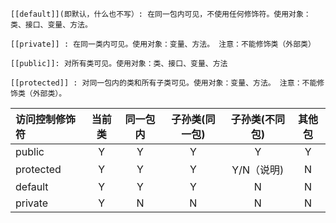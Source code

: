     [[default]](即默认，什么也不写）: 在同一包内可见，不使用任何修饰符。使用对象：类、接口、变量、方法。

    [[private]] : 在同一类内可见。使用对象：变量、方法。 注意：不能修饰类（外部类）

    [[public]]: 对所有类可见。使用对象：类、接口、变量、方法

    [[protected]] : 对同一包内的类和所有子类可见。使用对象：变量、方法。 注意：不能修饰类（外部类）。

|访问控制修饰符|当前类|同一包内|子孙类(同一包)|子孙类(不同包)|其他包|
|:----| :----:  | :----:  | :----:  | :----:  | :----:  |
|public|Y|Y|Y|Y|Y|
|protected|Y|Y|Y|Y/N（说明)|N|
|default|Y|Y|Y|N|N|
|private|Y|N|N|N|N|